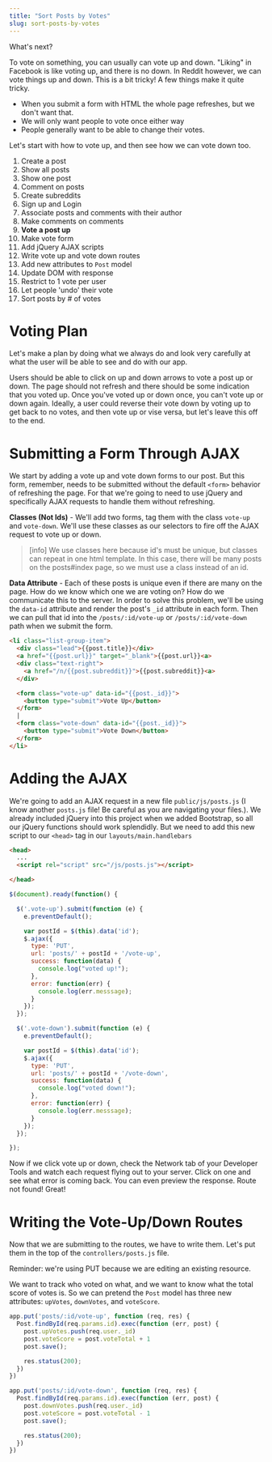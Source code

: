 ```yaml
---
title: "Sort Posts by Votes"
slug: sort-posts-by-votes
---
```


What's next?

To vote on something, you can usually can vote up and down. "Liking" in Facebook is like voting up, and there is no down. In Reddit however, we can vote things up and down. This is a bit tricky! A few things make it quite tricky.

* When you submit a form with HTML the whole page refreshes, but we don't want that.
* We will only want people to vote once either way
* People generally want to be able to change their votes.

Let's start with how to vote up, and then see how we can vote down too.

1. Create a post
1. Show all posts
1. Show one post
1. Comment on posts
1. Create subreddits
1. Sign up and Login
1. Associate posts and comments with their author
1. Make comments on comments
1. **Vote a post up**
  1. Make vote form
  1. Add jQuery AJAX scripts
  1. Write vote up and vote down routes
  1. Add new attributes to `Post` model
  1. Update DOM with response
  1. Restrict to 1 vote per user
  1. Let people 'undo' their vote
1. Sort posts by # of votes

# Voting Plan

Let's make a plan by doing what we always do and look very carefully at what the user will be able to see and do with our app.

Users should be able to click on up and down arrows to vote a post up or down. The page should not refresh and there should be some indication that you voted up. Once you've voted up or down once, you can't vote up or down again. Ideally, a user could reverse their vote down by voting up to get back to no votes, and then vote up or vise versa, but let's leave this off to the end.

# Submitting a Form Through AJAX

We start by adding a vote up and vote down forms to our post. But this form, remember, needs to be submitted without the default `<form>` behavior of refreshing the page. For that we're going to need to use jQuery and specifically AJAX requests to handle them without refreshing.

**Classes (Not Ids)** - We'll add two forms, tag them with the class `vote-up` and `vote-down`. We'll use these classes as our selectors to fire off the AJAX request to vote up or down.

> [info]
> We use classes here because id's must be unique, but classes can repeat in one html template. In this case, there will be many posts on the posts#index page, so we must use a class instead of an id.

**Data Attribute** - Each of these posts is unique even if there are many on the page. How do we know which one we are voting on? How do we communicate this to the server. In order to solve this problem, we'll be using the `data-id` attribute and render the post's `_id` attribute in each form. Then we can pull that id into the `/posts/:id/vote-up` or `/posts/:id/vote-down` path when we submit the form.

```html
<li class="list-group-item">
  <div class="lead">{{post.title}}</div>
  <a href="{{post.url}}" target="_blank">{{post.url}}<a>
  <div class="text-right">
    <a href="/n/{{post.subreddit}}">{{post.subreddit}}<a>
  </div>

  <form class="vote-up" data-id="{{post._id}}">
    <button type="submit">Vote Up</button>
  </form>
  |
  <form class="vote-down" data-id="{{post._id}}">
    <button type="submit">Vote Down</button>
  </form>
</li>
```

# Adding the AJAX

We're going to add an AJAX request in a new file `public/js/posts.js` (I know another `posts.js` file! Be careful as you are navigating your files.). We already included jQuery into this project when we added Bootstrap, so all our jQuery functions should work splendidly. But we need to add this new script to our `<head>` tag in our `layouts/main.handlebars`

```html
<head>
  ...
  <script rel="script" src="/js/posts.js"></script>

</head>
```

```js
$(document).ready(function() {

  $('.vote-up').submit(function (e) {
    e.preventDefault();

    var postId = $(this).data('id');
    $.ajax({
      type: 'PUT',
      url: 'posts/' + postId + '/vote-up',
      success: function(data) {
        console.log("voted up!");
      },
      error: function(err) {
        console.log(err.messsage);
      }
    });
  });

  $('.vote-down').submit(function (e) {
    e.preventDefault();

    var postId = $(this).data('id');
    $.ajax({
      type: 'PUT',
      url: 'posts/' + postId + '/vote-down',
      success: function(data) {
        console.log("voted down!");
      },
      error: function(err) {
        console.log(err.messsage);
      }
    });
  });

});
```

Now if we click vote up or down, check the Network tab of your Developer Tools and watch each request flying out to your server. Click on one and see what error is coming back. You can even preview the response. Route not found! Great!

# Writing the Vote-Up/Down Routes

Now that we are submitting to the routes, we have to write them. Let's put them in the top of the `controllers/posts.js` file.

Reminder: we're using PUT because we are editing an existing resource.

We want to track who voted on what, and we want to know what the total score of votes is. So we can pretend the `Post` model has three new attributes: `upVotes`, `downVotes`, and `voteScore`.

```js
app.put('posts/:id/vote-up', function (req, res) {
  Post.findById(req.params.id).exec(function (err, post) {
    post.upVotes.push(req.user._id)
    post.voteScore = post.voteTotal + 1
    post.save();

    res.status(200);
  })
})

app.put('posts/:id/vote-down', function (req, res) {
  Post.findById(req.params.id).exec(function (err, post) {
    post.downVotes.push(req.user._id)
    post.voteScore = post.voteTotal - 1
    post.save();

    res.status(200);
  })
})
```
